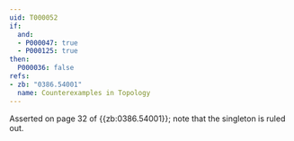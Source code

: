 ```yaml
---
uid: T000052
if:
  and:
  - P000047: true
  - P000125: true
then:
  P000036: false
refs:
- zb: "0386.54001"
  name: Counterexamples in Topology
---
```


Asserted on page 32 of {{zb:0386.54001}}; note that
the singleton is ruled out.
